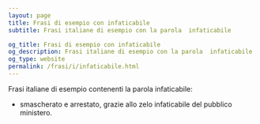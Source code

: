 ```yaml
---
layout: page
title: Frasi di esempio con infaticabile 
subtitle: Frasi italiane di esempio con la parola  infaticabile

og_title: Frasi di esempio con infaticabile 
og_description: Frasi italiane di esempio con la parola  infaticabile
og_type: website
permalink: /frasi/i/infaticabile.html
---
```


Frasi italiane di esempio contenenti la parola infaticabile:


- smascherato e arrestato, grazie allo zelo infaticabile del pubblico ministero.
